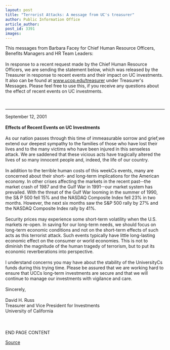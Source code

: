 ```yaml
---
layout: post
title: "Terrorist Attacks: A message from UC's treasurer"
author: Public Information Office
article_author: 
post_id: 3391
images:
---
```


<p>
  This messages from Barbara Facey for Chief Human Resource Officers, Benefits Managers and HR Team Leaders:<br>
  <br>
  In response to a recent request made by the Chief Human Resource Officers, we are sending the statement below, which was released by the Treasurer in response to recent events and their impact on UC investments. It also can be found at <a href="http://www.ucop.edu/treasurer">www.ucop.edu/treasurer</a> under Treasurer's Messages. Please feel free to use this, if you receive any questions about the effect of recent events on UC investments.<br>
  <br>
  <br>
</p>
<hr>
<p>
  September 12, 2001<br>
  <br>
  <b>Effects of Recent Events on UC Investments<br>
  <br></b>As our nation passes through this time of immeasurable sorrow and grief,we extend our deepest sympathy to the families of those who have lost their lives and to the many victims who have been injured in this senseless attack. We are saddened that these vicious acts have tragically altered the lives of so many innocent people and, indeed, the life of our country.<br>
  <br>
  In addition to the terrible human costs of this weekCs events, many are concerned about their short- and long-term implications for the American economy. In other crises affecting the markets in the recent past--the market crash of 1987 and the Gulf War in 1991--our market system has prevailed. With the threat of the Gulf War looming in the summer of 1990, the S&amp; P 500 fell 15% and the NASDAQ Composite Index fell 23% in two months. However, the next six months saw the S&amp;P 500 rally by 27% and the NASDAQ Composite Index rally by 41%.<br>
  <br>
  Security prices may experience some short-term volatility when the U.S. markets re-open. In saving for our long-term needs, we should focus on long-term economic conditions and not on the short-term effects of such acts as this terrorist attack. Such events typically have little long-lasting economic effect on the consumer or world economies. This is not to diminish the magnitude of the human tragedy of terrorism, but to put its economic reverberations into perspective.<br>
  <br>
  I understand concerns you may have about the stability of the UniversityCs funds during this trying time. Please be assured that we are working hard to ensure that UCCs long-term investments are secure and that we will continue to manage our investments with vigilance and care.<br>
  <br>
  Sincerely,<br>
  <br>
  David H. Russ<br>
  Treasurer and Vice President for Investments<br>
  University of California<br>
  <br>
  <br>
  <br>
  END PAGE CONTENT
</p>
<p><a href="http://www1.ucsc.edu/currents/01-02/09-17/crisis_treasurer.html" title="Permalink to crisis_treasurer">Source</a></p>
